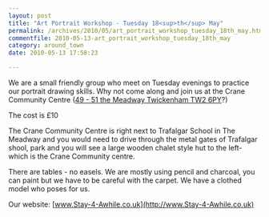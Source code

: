 ```yaml
---
layout: post
title: "Art Portrait Workshop - Tuesday 18<sup>th</sup> May"
permalink: /archives/2010/05/art_portrait_workshop_tuesday_18th_may.html
commentfile: 2010-05-13-art_portrait_workshop_tuesday_18th_may
category: around_town
date: 2010-05-13 17:58:23

---
```


We are a small friendly group who meet on Tuesday evenings to practice our portrait drawing skills. Why not come along and join us at the Crane Community Centre ([49 - 51 the Meadway Twickenham TW2 6PY](http://www.streetmap.co.uk/map.srf?x=514721&y=173199&z=110&sv=514721,173199&st=4&ar=y&mapp=map.srf&searchp=ids.srf&dn=679&ax=514721&ay=173199&lm=0)?)

The cost is £10

The Crane Community Centre is right next to Trafalgar School in The Meadway and you would need to drive through the metal gates of Trafalgar shool, park and you will see a large wooden chalet style hut to the left- which is the Crane Community centre.

There are tables - no easels. We are mostly using pencil and charcoal, you can paint but we have to be careful with the carpet. We have a clothed model who poses for us.

Our website: [www.Stay-4-Awhile.co.uk](http://www.Stay-4-Awhile.co.uk)
